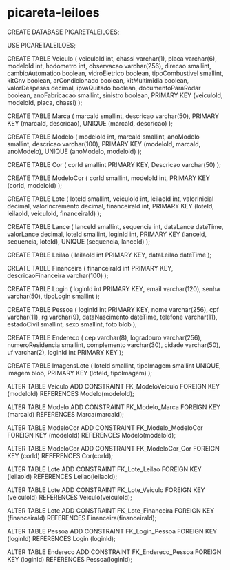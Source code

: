 # picareta-leiloes

CREATE DATABASE PICARETALEILOES;

USE PICARETALEILOES;

CREATE TABLE Veiculo ( 
    veiculoId int, 
    chassi varchar(1), 
    placa varchar(6), 
    modeloId int, 
    hodometro int, 
    observacao varchar(256), 
    direcao smallint, 
    cambioAutomatico boolean, 
    vidroEletrico boolean, 
    tipoCombustivel smallint, 
    kitGnv boolean, 
    arCondicionado boolean, 
    kitMultimidia boolean, 
    valorDespesas decimal, 
    ipvaQuitado boolean, 
    documentoParaRodar boolean, 
    anoFabricacao smallint, 
    sinistro boolean, 
    PRIMARY KEY (veiculoId, modeloId, placa, chassi) 
);

CREATE TABLE Marca ( 
    marcaId smallint, 
    descricao varchar(50), 
    PRIMARY KEY (marcaId, descricao), 
    UNIQUE (marcaId, descricao) 
);

CREATE TABLE Modelo ( 
    modeloId int, 
    marcaId smallint, 
    anoModelo smallint, 
    descricao varchar(100), 
    PRIMARY KEY (modeloId, marcaId, anoModelo), 
    UNIQUE (anoModelo, modeloId) 
);

CREATE TABLE Cor ( 
    corId smallint PRIMARY KEY, 
    Descricao varchar(50) 
);

CREATE TABLE ModeloCor ( 
    corId smallint, 
    modeloId int, 
    PRIMARY KEY (corId, modeloId) 
);

CREATE TABLE Lote ( 
    loteId smallint, 
    veiculoId int, 
    leilaoId int, 
    valorInicial decimal, 
    valorIncremento decimal, 
    financeiraId int, 
    PRIMARY KEY (loteId, leilaoId, veiculoId, financeiraId) 
);

CREATE TABLE Lance ( 
    lanceId smallint, 
    sequencia int, 
    dataLance dateTime, 
    valorLance decimal, 
    loteId smallint, 
    loginId int, 
    PRIMARY KEY (lanceId, sequencia, loteId), 
    UNIQUE (sequencia, lanceId) 
);

CREATE TABLE Leilao ( 
    leilaoId int PRIMARY KEY, 
    dataLeilao dateTime 
);

CREATE TABLE Financeira ( 
    financeiraId int PRIMARY KEY, 
    descricaoFinanceira varchar(100) 
);

CREATE TABLE Login ( 
    loginId int PRIMARY KEY, 
    email varchar(120), 
    senha varchar(50), 
    tipoLogin smallint 
);

CREATE TABLE Pessoa ( 
    loginId int PRIMARY KEY, 
    nome varchar(256), 
    cpf varchar(11), 
    rg varchar(9), 
    dataNascimento dateTime, 
    telefone varchar(11), 
    estadoCivil smallint, 
    sexo smallint, 
    foto blob 
);

CREATE TABLE Endereco ( 
    cep varchar(8), 
    logradouro varchar(256), 
    numeroResidencia smallint, 
    complemento varchar(30), 
    cidade varchar(50), 
    uf varchar(2), 
    loginId int PRIMARY KEY 
);

CREATE TABLE ImagensLote ( 
    loteId smallint, 
    tipoImagem smallint UNIQUE, 
    imagem blob, 
    PRIMARY KEY (loteId, tipoImagem) 
);

ALTER TABLE Veiculo 
ADD CONSTRAINT FK_ModeloVeiculo 
FOREIGN KEY (modeloId) REFERENCES Modelo(modeloId);

ALTER TABLE Modelo 
ADD CONSTRAINT FK_Modelo_Marca 
FOREIGN KEY (marcaId) REFERENCES Marca(marcaId);

ALTER TABLE ModeloCor 
ADD CONSTRAINT FK_Modelo_ModeloCor 
FOREIGN KEY (modeloId) REFERENCES Modelo(modeloId);

ALTER TABLE ModeloCor 
ADD CONSTRAINT FK_ModeloCor_Cor 
FOREIGN KEY (corId) REFERENCES Cor(corId);

ALTER TABLE Lote 
ADD CONSTRAINT FK_Lote_Leilao 
FOREIGN KEY (leilaoId) REFERENCES Leilao(leilaoId);

ALTER TABLE Lote 
ADD CONSTRAINT FK_Lote_Veiculo 
FOREIGN KEY (veiculoId) REFERENCES Veiculo(veiculoId);

ALTER TABLE Lote 
ADD CONSTRAINT FK_Lote_Financeira 
FOREIGN KEY (financeiraId) REFERENCES Financeira(financeiraId);

ALTER TABLE Pessoa 
ADD CONSTRAINT FK_Login_Pessoa 
FOREIGN KEY (loginId) REFERENCES Login (loginId);

ALTER TABLE Endereco 
ADD CONSTRAINT FK_Endereco_Pessoa 
FOREIGN KEY (loginId) REFERENCES Pessoa(loginId);
